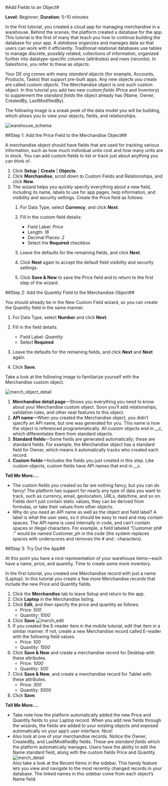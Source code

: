 #Add Fields to an Object#

**Level:** Beginner; **Duration:** 5–10 minutes

In the first tutorial, you created a cloud app for managing merchandise in a warehouse. Behind the scenes, the platform created a database for the app. This tutorial is the first of many that teach you how to continue building the database for your app. A _database_ organizes and manages data so that users can work with it efficiently. Traditional relational databases use tables to manage discrete, possibly related, collections of information, organized further into datatype-specific columns (attributes) and rows (records). In Salesforce, you refer to these as _objects_.

Your DE org comes with many _standard objects_ (for example, Accounts, Products, Tasks) that support pre-built apps. Any new objects you create are called _custom objects_. The Merchandise object is one such custom object. In this tutorial you add two new _custom fields_ (Price and Inventory) to supplement the _standard fields_ the object already has (Name, Owner, CreatedBy, LastModifiedBy).

The following image is a sneak peek of the data model you will be building, which allows you to view your objects, fields, and relationships.

![warehouse_schema](https://cloud.githubusercontent.com/assets/1034381/4133253/28c4fffc-335c-11e4-9f52-3f826737dd68.png)

##Step 1: Add the Price Field to the Merchandise Object##

A merchandise object should have fields that are used for tracking various information, such as how much individual units cost and how many units are in stock. You can add custom fields to list or track just about anything you can think of.

1. Click **Setup** | **Create** | **Objects**.
2. Click **Merchandise**, scroll down to Custom Fields and Relationships, and click **New**.
3. The wizard helps you quickly specify everything about a new field, including its name, labels to use for app pages, help information, and visibility and security settings. Create the Price field as follows:
    1. For Data Type, select **Currency**, and click **Next**.
    2. Fill in the custom field details:
        - Field Label: *Price*
        - Length: *16*
        - Decimal Places: *2*
        - Select the **Required** checkbox

    3. Leave the defaults for the remaining fields, and click **Next**.
    4. Click **Next** again to accept the default field visibility and security settings.
    5. Click **Save & New** to save the Price field and to return to the first step of the wizard.

##Step 2: Add the Quantity Field to the Merchandise Object##

You should already be in the New Custom Field wizard, so you can create the Quantity field in the same manner.

1. For Data Type, select **Number** and click **Next**.
2. Fill in the field details:
    - Field Label: *Quantity*
    - Select **Required**

3. Leave the defaults for the remaining fields, and click **Next** and **Next** again.
4. Click **Save**.

Take a look at the following image to familiarize yourself with the Merchandise custom object.

![merch_object_detail](https://cloud.githubusercontent.com/assets/1034381/4133242/28a04cc0-335c-11e4-99dd-f782dc1f2259.png)

1. **Merchandise detail page**—Shows you everything you need to know about your Merchandise custom object. Soon you’ll add relationships, validation rules, and other neat features to this object.
2. **API name**—When you created the Merchandise object, you didn’t specify an API name, but one was generated for you. This name is how the object is referenced programmatically. All custom objects end in __c, which differentiates them from standard objects.
3. **Standard fields**—Some fields are generated automatically; these are standard fields. For example, the Merchandise object has a standard field for Owner, which means it automatically tracks who created each record.
4. **Custom fields**—Includes the fields you just created in this step. Like custom objects, custom fields have API names that end in __c.

**Tell Me More....**

- The custom fields you created so far are nothing fancy, but you can do fancy! The platform has support for nearly any type of data you want to track, such as currency, email, geolocation, URLs, date/time, and so on. Fields don't just contain static values, they can be derived from formulas, or take their values from other objects.
- Why do you need an API name as well as the object and field label? A label is what the user sees, so it should be easy to read and may contain spaces. The API name is used internally in code, and can’t contain spaces or illegal characters. For example, a field labeled “Customer ph# :” would be named Customer_ph in the code (the system replaces spaces with underscores and removes the # and : characters).


##Step 3: Try Out the App##

At this point you have a nice representation of your warehouse items—each have a name, price, and quantity. Time to create some more inventory.

In the first tutorial, you created one Merchandise record with just a name (Laptop). In this tutorial you create a few more Merchandise records that include the new Price and Quantity fields.

1. Click the **Merchandise** tab to leave Setup and return to the app.
2. Click **Laptop** in the Merchandise listing.
3. Click **Edit**, and then specify the price and quantity as follows.
    - Price: *500*
    - Quantity: *1000*
5. Click **Save**
![merch_edit](https://cloud.githubusercontent.com/assets/1034381/4133240/289e5f0a-335c-11e4-85e5-7f90b934f7f8.jpg)
6. If you created the E-reader item in the mobile tutorial, edit that item in a similar manner. If not, create a new Merchandise record called E-reader with the following field values.
    - Price: *100*
    - Quantity: *1500*
7. Click **Save & New** and create a merchandise record for Desktop with these attributes.
    - Price: *1000*
    - Quantity: *500*
8. Click **Save & New**, and create a merchandise record for Tablet with these attributes.
    - Price: *300*
    - Quantity: *5000*
9. Click **Save**.

**Tell Me More....**

* Take note how the platform automatically added the new Price and Quantity fields to your Laptop record. When you add new fields through the wizards, the fields are added to your existing objects _and_ exposed automatically on your app’s user interface. Nice!
* Also look at one of your merchandise records. Notice the Owner, CreatedBy, and LastModifiedBy fields. These are _standard fields_ which the platform automatically manages. Users have the ability to edit the Name standard field, along with the custom fields Price and Quantity.
![merch_detail](https://cloud.githubusercontent.com/assets/1034381/4133239/289d0cd6-335c-11e4-940a-98b7d287d721.png)  
Also take a look at the Recent Items in the sidebar. This handy feature lets you view and navigate to the most recently changed records in your database. The linked names in this sidebar come from each object’s Name field.
 
